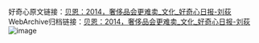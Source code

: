 好奇心原文链接：[贝恩：2014，奢侈品会更难卖_文化_好奇心日报-刘荻](https://www.qdaily.com/articles/672.html)
WebArchive归档链接：[贝恩：2014，奢侈品会更难卖_文化_好奇心日报-刘荻](http://web.archive.org/web/20170920003456/http://www.qdaily.com/articles/672.html)
![image](http://ww3.sinaimg.cn/large/007d5XDply1g3v43hgj4bj30u02nv7wh)